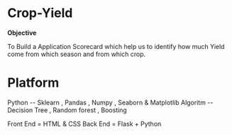 # Crop-Yield

**Objective** 

To Build a Application Scorecard which help us to identify how much Yield come from which season and from which crop.

# Platform 

Python -- Sklearn , Pandas , Numpy , Seaborn & Matplotlib
Algoritm -- Decision Tree , Random forest , Boosting

Front End = HTML & CSS
Back End = Flask + Python 

